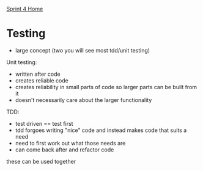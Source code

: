 [Sprint 4 Home](README.md)

# Testing

- large concept (two you will see most tdd/unit testing)

Unit testing:
- written after code
- creates reliable code
- creates reliability in small parts of code so larger parts can be built from it
- doesn't necessarily care about the larger functionality

TDD:
- test driven == test first
- tdd forgoes writing "nice" code and instead makes code that suits a need
- need to first work out what those needs are
- can come back after and refactor code

these can be used together
